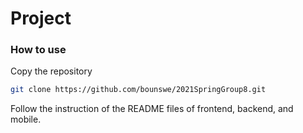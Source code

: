 # Project

### How to use
Copy the repository
```bash
git clone https://github.com/bounswe/2021SpringGroup8.git
```
Follow the instruction of the README files of frontend, backend, and mobile. 

